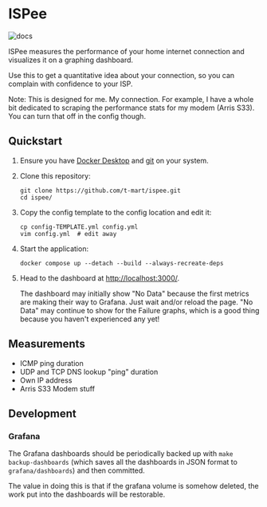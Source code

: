# ISPee

![docs](docs/demo.gif)

ISPee measures the performance of your home internet connection and visualizes it on a graphing
dashboard.

Use this to get a quantitative idea about your connection, so you can complain with
confidence to your ISP.

Note: This is designed for me. My connection. For example, I have a whole bit dedicated to scraping
the performance stats for my modem (Arris S33). You can turn that off in the config though.

## Quickstart

1. Ensure you have [Docker Desktop](https://www.docker.com/products/docker-desktop)
   and [git](https://git-scm.com/downloads) on your system.

2. Clone this repository:

   ```shell
   git clone https://github.com/t-mart/ispee.git
   cd ispee/
   ```

3. Copy the config template to the config location and edit it:

   ```shell
   cp config-TEMPLATE.yml config.yml
   vim config.yml  # edit away
   ```

4. Start the application:

   ```shell
   docker compose up --detach --build --always-recreate-deps
   ```

5. Head to the dashboard at <http://localhost:3000/>.

   The dashboard may initially show "No Data" because the first metrics are making their way to
   Grafana. Just wait and/or reload the page. "No Data" may continue to show for the Failure graphs,
   which is a good thing because you haven't experienced any yet!

## Measurements

- ICMP ping duration
- UDP and TCP DNS lookup "ping" duration
- Own IP address
- Arris S33 Modem stuff

## Development

### Grafana

The Grafana dashboards should be periodically backed up with `make backup-dashboards` (which saves
all the dashboards in JSON format to `grafana/dashboards`) and then committed.

The value in doing this is that if the grafana volume is somehow deleted, the work put into the
dashboards will be restorable.
